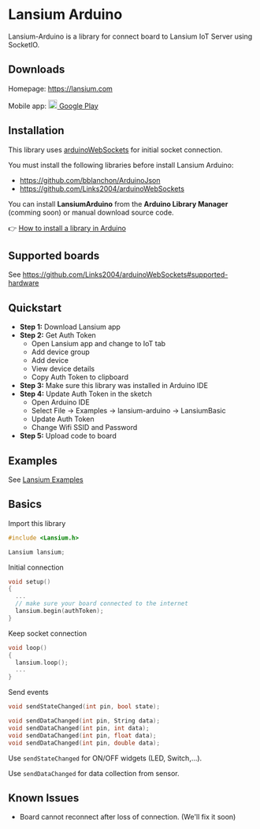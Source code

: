 # Lansium Arduino
Lansium-Arduino is a library for connect board to Lansium IoT Server using SocketIO.

## Downloads
Homepage: https://lansium.com

Mobile app: [<img src="https://cdn.rawgit.com/simple-icons/simple-icons/develop/icons/googleplay.svg" width="18" height="18" /> Google Play](https://play.google.com/store/apps/details?id=com.lansium&hl=vi)

## Installation
This library uses [arduinoWebSockets](https://github.com/Links2004/arduinoWebSockets) for initial socket connection.

You must install the following libraries before install Lansium Arduino:
- https://github.com/bblanchon/ArduinoJson
- https://github.com/Links2004/arduinoWebSockets

You can install **LansiumArduino** from the **Arduino Library Manager** (comming soon) or manual download source code.

👉 [How to install a library in Arduino](https://www.arduino.cc/en/guide/libraries)

## Supported boards
See https://github.com/Links2004/arduinoWebSockets#supported-hardware

## Quickstart
- **Step 1:** Download Lansium app
- **Step 2:** Get Auth Token
  - Open Lansium app and change to IoT tab
  - Add device group
  - Add device
  - View device details
  - Copy Auth Token to clipboard
- **Step 3:** Make sure this library was installed in Arduino IDE
- **Step 4:** Update Auth Token in the sketch
  - Open Arduino IDE
  - Select File -> Examples -> lansium-arduino -> LansiumBasic
  - Update Auth Token
  - Change Wifi SSID and Password 
- **Step 5:** Upload code to board

## Examples
See [Lansium Examples](https://github.com/lansium-dev/lansium-arduino/tree/main/examples)

## Basics
Import this library
```cpp
#include <Lansium.h>

Lansium lansium;
```

Initial connection
```cpp
void setup()
{
  ...
  // make sure your board connected to the internet
  lansium.begin(authToken);
}
```

Keep socket connection
```cpp
void loop()
{
  lansium.loop();
  ...
}
```

Send events
```cpp
void sendStateChanged(int pin, bool state);

void sendDataChanged(int pin, String data);
void sendDataChanged(int pin, int data);
void sendDataChanged(int pin, float data);
void sendDataChanged(int pin, double data);
```
Use `sendStateChanged` for ON/OFF widgets (LED, Switch,...).

Use `sendDataChanged` for data collection from sensor.

## Known Issues
- Board cannot reconnect after loss of connection. (We'll fix it soon)
